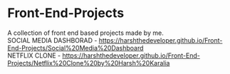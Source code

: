 # Front-End-Projects
A collection of front end based projects made by me. <br>
SOCIAL MEDIA DASHBORAD - https://harshthedeveloper.github.io/Front-End-Projects/Social%20Media%20Dashboard
<br>
NETFLIX CLONE - https://harshthedeveloper.github.io/Front-End-Projects/Netflix%20Clone%20by%20Harsh%20Karalia
